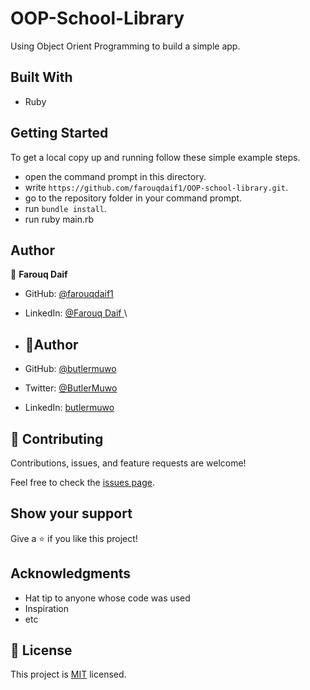 # OOP-School-Library
Using Object Orient Programming to build a simple app.
## Built With

- Ruby


## Getting Started

To get a local copy up and running follow these simple example steps.


- open the command prompt in this directory.
- write `https://github.com/farouqdaif1/OOP-school-library.git`.
- go to the repository folder in your command prompt.
- run `bundle install`.
- run ruby main.rb

## Author

👤 **Farouq Daif**

- GitHub: [@farouqdaif1](https://github.com/farouqdaif1)
- LinkedIn: [@Farouq Daif ](https://www.linkedin.com/in/farouqdaif/)\
- 
  ## 👤Author

- GitHub: [@butlermuwo](https://github.com/butlermuwo)
- Twitter: [@ButlerMuwo](https://twitter.com/ButlerMuwo)
- LinkedIn: [butlermuwo](https://www.linkedin.com/in/butlermuwo/)
## 🤝 Contributing

Contributions, issues, and feature requests are welcome!

Feel free to check the [issues page](../../issues/).

## Show your support

Give a ⭐️ if you like this project!

## Acknowledgments

- Hat tip to anyone whose code was used
- Inspiration
- etc

## 📝 License

This project is [MIT](./MIT.md) licensed.
